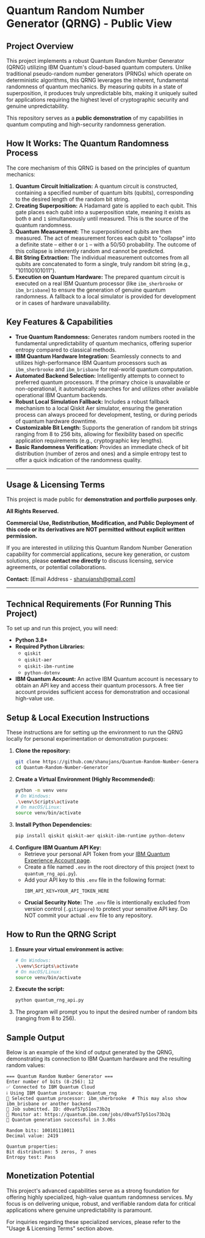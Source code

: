 # Quantum Random Number Generator (QRNG) - Public View

## Project Overview

This project implements a robust Quantum Random Number Generator (QRNG) utilizing IBM Quantum's cloud-based quantum computers. Unlike traditional pseudo-random number generators (PRNGs) which operate on deterministic algorithms, this QRNG leverages the inherent, fundamental randomness of quantum mechanics. By measuring qubits in a state of superposition, it produces truly unpredictable bits, making it uniquely suited for applications requiring the highest level of cryptographic security and genuine unpredictability.

This repository serves as a **public demonstration** of my capabilities in quantum computing and high-security randomness generation.

## How It Works: The Quantum Randomness Process

The core mechanism of this QRNG is based on the principles of quantum mechanics:

1.  **Quantum Circuit Initialization:** A quantum circuit is constructed, containing a specified number of quantum bits (qubits), corresponding to the desired length of the random bit string.
2.  **Creating Superposition:** A Hadamard gate is applied to each qubit. This gate places each qubit into a superposition state, meaning it exists as both `0` and `1` simultaneously until measured. This is the source of the quantum randomness.
3.  **Quantum Measurement:** The superpositioned qubits are then measured. The act of measurement forces each qubit to "collapse" into a definite state – either `0` or `1` – with a 50/50 probability. The outcome of this collapse is inherently random and cannot be predicted.
4.  **Bit String Extraction:** The individual measurement outcomes from all qubits are concatenated to form a single, truly random bit string (e.g., "101100101011").
5.  **Execution on Quantum Hardware:** The prepared quantum circuit is executed on a real IBM Quantum processor (like `ibm_sherbrooke` or `ibm_brisbane`) to ensure the generation of genuine quantum randomness. A fallback to a local simulator is provided for development or in cases of hardware unavailability.

## Key Features & Capabilities

*   **True Quantum Randomness:** Generates random numbers rooted in the fundamental unpredictability of quantum mechanics, offering superior entropy compared to classical methods.
*   **IBM Quantum Hardware Integration:** Seamlessly connects to and utilizes high-performance IBM Quantum processors such as `ibm_sherbrooke` and `ibm_brisbane` for real-world quantum computation.
*   **Automated Backend Selection:** Intelligently attempts to connect to preferred quantum processors. If the primary choice is unavailable or non-operational, it automatically searches for and utilizes other available operational IBM Quantum backends.
*   **Robust Local Simulation Fallback:** Includes a robust fallback mechanism to a local Qiskit Aer simulator, ensuring the generation process can always proceed for development, testing, or during periods of quantum hardware downtime.
*   **Customizable Bit Length:** Supports the generation of random bit strings ranging from 8 to 256 bits, allowing for flexibility based on specific application requirements (e.g., cryptographic key lengths).
*   **Basic Randomness Verification:** Provides an immediate check of bit distribution (number of zeros and ones) and a simple entropy test to offer a quick indication of the randomness quality.

---

## **Usage & Licensing Terms**

This project is made public for **demonstration and portfolio purposes only**.

**All Rights Reserved.**

**Commercial Use, Redistribution, Modification, and Public Deployment of this code or its derivatives are NOT permitted without explicit written permission.**

If you are interested in utilizing this Quantum Random Number Generation capability for commercial applications, secure key generation, or custom solutions, please **contact me directly** to discuss licensing, service agreements, or potential collaborations.

**Contact:** [Email Address - shanujansh@gmail.com]

---

## Technical Requirements (For Running This Project)

To set up and run this project, you will need:

*   **Python 3.8+**
*   **Required Python Libraries:**
    *   `qiskit`
    *   `qiskit-aer`
    *   `qiskit-ibm-runtime`
    *   `python-dotenv`
*   **IBM Quantum Account:** An active IBM Quantum account is necessary to obtain an API key and access their quantum processors. A free tier account provides sufficient access for demonstration and occasional high-value use.

## Setup & Local Execution Instructions

These instructions are for setting up the environment to run the QRNG locally for personal experimentation or demonstration purposes:

1.  **Clone the repository:**
    ```bash
    git clone https://github.com/shanujans/Quantum-Random-Number-Generator.git
    cd Quantum-Random-Number-Generator
    ```
2.  **Create a Virtual Environment (Highly Recommended):**
    ```bash
    python -m venv venv
    # On Windows:
    .\venv\Scripts\activate
    # On macOS/Linux:
    source venv/bin/activate
    ```
3.  **Install Python Dependencies:**
    ```bash
    pip install qiskit qiskit-aer qiskit-ibm-runtime python-dotenv
    ```
4.  **Configure IBM Quantum API Key:**
    *   Retrieve your personal API Token from your [IBM Quantum Experience Account page](https://quantum.ibm.com/account).
    *   Create a file named `.env` in the root directory of this project (next to `quantum_rng_api.py`).
    *   Add your API key to this `.env` file in the following format:
        ```
        IBM_API_KEY=YOUR_API_TOKEN_HERE
        ```
    *   **Crucial Security Note:** The `.env` file is intentionally excluded from version control (`.gitignore`) to protect your sensitive API key. Do NOT commit your actual `.env` file to any repository.

## How to Run the QRNG Script

1.  **Ensure your virtual environment is active:**
    ```bash
    # On Windows:
    .\venv\Scripts\activate
    # On macOS/Linux:
    source venv/bin/activate
    ```
2.  **Execute the script:**
    ```bash
    python quantum_rng_api.py
    ```
3.  The program will prompt you to input the desired number of random bits (ranging from 8 to 256).

## Sample Output

Below is an example of the kind of output generated by the QRNG, demonstrating its connection to IBM Quantum hardware and the resulting random values:

```
=== Quantum Random Number Generator ===
Enter number of bits (8-256): 12
✅ Connected to IBM Quantum Cloud
ℹ️ Using IBM Quantum instance: Quantum_rng
🔧 Selected quantum processor: ibm_sherbrooke  # This may also show ibm_brisbane or another backend
🚀 Job submitted. ID: d0vaf57p51os73b2q
🔗 Monitor at: https://quantum.ibm.com/jobs/d0vaf57p51os73b2q
🎉 Quantum generation successful in 3.06s

Random bits: 100101110011
Decimal value: 2419

Quantum properties:
Bit distribution: 5 zeros, 7 ones
Entropy test: Pass
```

## Monetization Potential 

This project's advanced capabilities serve as a strong foundation for offering highly specialized, high-value quantum randomness services. My focus is on delivering unique, robust, and verifiable random data for critical applications where genuine unpredictability is paramount.

For inquiries regarding these specialized services, please refer to the "Usage & Licensing Terms" section above.

